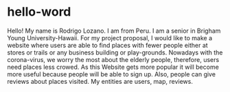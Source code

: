 # hello-word
Hello! My name is Rodrigo Lozano. I am from Peru. I am a senior in Brigham Young University-Hawaii.
For my project proposal, I would like to make a website where users are able to find places with fewer people either at stores or trails
or any business building or play-grounds. Nowadays with the corona-virus, we worry the most about the elderly people, therefore, users need
places less crowed. As this Website gets more popular it will become more useful because people will be able to sign up. Also, people can
give reviews about places visited.
My entities are users, map, reviews.
